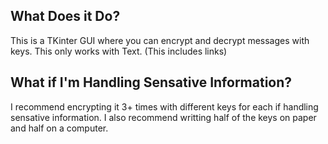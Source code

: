 
## What Does it Do?
This is a TKinter GUI where you can encrypt and decrypt messages with keys. This only works with Text. (This includes links)

## What if I'm Handling Sensative Information? 
I recommend encrypting it 3+ times with different keys for each if handling sensative information. I also recommend writting half of the keys on paper and half on a computer.

